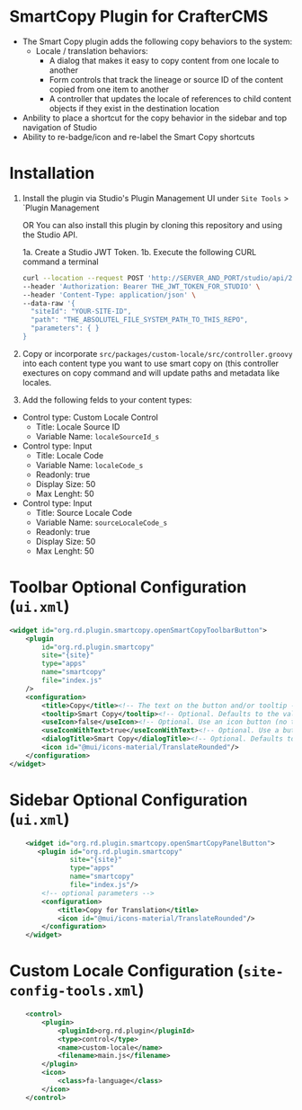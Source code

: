 # SmartCopy Plugin for CrafterCMS

- The Smart Copy plugin adds the following copy behaviors to the system:
  - Locale / translation behaviors: 
    - A dialog that makes it easy to copy content from one locale to another
    - Form controls that track the lineage or source ID of the content copied from one item to another
    - A controller that updates the locale of references to child content objects if they exist in the destination location
 - Anbility to place a shortcut for the copy behavior in the sidebar and top navigation of Studio
 - Ability to re-badge/icon  and re-label the Smart Copy shortcuts
 
# Installation

1. Install the plugin via Studio's Plugin Management UI under `Site Tools` > `Plugin Management
   
   OR You can also install this plugin by cloning this repository and using the Studio API.

	1a. Create a Studio JWT Token.
	1b. Execute the following CURL command a terminal

	```bash
	curl --location --request POST 'http://SERVER_AND_PORT/studio/api/2/marketplace/copy' \
	--header 'Authorization: Bearer THE_JWT_TOKEN_FOR_STUDIO' \
	--header 'Content-Type: application/json' \
	--data-raw '{
	  "siteId": "YOUR-SITE-ID",
	  "path": "THE_ABSOLUTEL_FILE_SYSTEM_PATH_TO_THIS_REPO",
	  "parameters": { }
	}
	```

2. Copy or incorporate `src/packages/custom-locale/src/controller.groovy` into each content type you want to use smart copy on (this controller exectures on copy command and will update paths and metadata like locales.
3. Add the following felds to your content types:
 - Control type: Custom Locale Control 
   - Title: Locale Source ID
   - Variable Name: `localeSourceId_s`
 - Control type: Input
   - Title: Locale Code
   - Variable Name: `localeCode_s`
   - Readonly: true
   - Display Size: 50
   - Max Lenght: 50
 - Control type: Input
   - Title: Source Locale Code
   - Variable Name: `sourceLocaleCode_s`
   - Readonly: true
   - Display Size: 50
   - Max Lenght: 50

# Toolbar Optional Configuration (`ui.xml`)
```xml
<widget id="org.rd.plugin.smartcopy.openSmartCopyToolbarButton">
	<plugin
		id="org.rd.plugin.smartcopy"
		site="{site}"
		type="apps"
		name="smartcopy"
		file="index.js"
	/>
	<configuration>
		<title>Copy</title><!-- The text on the button and/or tooltip -->
		<tooltip>Smart Copy</tooltip><!-- Optional. Defaults to the value of `title`. Text for the tooltip. -->
		<useIcon>false</useIcon><!-- Optional. Use an icon button (no text, tooltip only) -->
		<useIconWithText>true</useIconWithText><!-- Optional. Use a button with text and icon -->
        <dialogTitle>Smart Copy</dialogTitle><!-- Optional. Defaults to title. The title for the dialog that the button opens. -->
		<icon id="@mui/icons-material/TranslateRounded"/>
	</configuration>
</widget>
```

# Sidebar Optional Configuration (`ui.xml`)
```xml
    <widget id="org.rd.plugin.smartcopy.openSmartCopyPanelButton">
       <plugin id="org.rd.plugin.smartcopy"
               site="{site}"
               type="apps"
               name="smartcopy"
               file="index.js"/>
        <!-- optional parameters -->
        <configuration>
            <title>Copy for Translation</title>
            <icon id="@mui/icons-material/TranslateRounded"/>
        </configuration>
    </widget>
```
# Custom Locale Configuration (`site-config-tools.xml`)
```xml
    <control>
        <plugin>
            <pluginId>org.rd.plugin</pluginId>
            <type>control</type>
            <name>custom-locale</name>
            <filename>main.js</filename>
        </plugin>
        <icon>
            <class>fa-language</class>
        </icon>
    </control>
```
